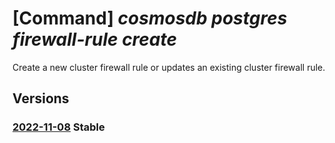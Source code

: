 # [Command] _cosmosdb postgres firewall-rule create_

Create a new cluster firewall rule or updates an existing cluster firewall rule.

## Versions

### [2022-11-08](/Resources/mgmt-plane/L3N1YnNjcmlwdGlvbnMve30vcmVzb3VyY2Vncm91cHMve30vcHJvdmlkZXJzL21pY3Jvc29mdC5kYmZvcnBvc3RncmVzcWwvc2VydmVyZ3JvdXBzdjIve30vZmlyZXdhbGxydWxlcy97fQ==/2022-11-08.xml) **Stable**

<!-- mgmt-plane /subscriptions/{}/resourcegroups/{}/providers/microsoft.dbforpostgresql/servergroupsv2/{}/firewallrules/{} 2022-11-08 -->
